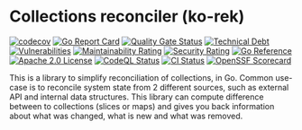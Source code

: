 # Collections reconciler (ko-rek)

[![codecov](https://codecov.io/gh/rkosegi/go-korek/graph/badge.svg?token=BG1D2QKXRE)](https://codecov.io/gh/rkosegi/go-korek)
[![Go Report Card](https://goreportcard.com/badge/github.com/rkosegi/go-korek)](https://goreportcard.com/report/github.com/rkosegi/go-korek)
[![Quality Gate Status](https://sonarcloud.io/api/project_badges/measure?project=rkosegi_go-korek&metric=alert_status)](https://sonarcloud.io/summary/new_code?id=rkosegi_go-korek)
[![Technical Debt](https://sonarcloud.io/api/project_badges/measure?project=rkosegi_go-korek&metric=sqale_index)](https://sonarcloud.io/summary/new_code?id=rkosegi_go-korek)
[![Vulnerabilities](https://sonarcloud.io/api/project_badges/measure?project=rkosegi_go-korek&metric=vulnerabilities)](https://sonarcloud.io/summary/new_code?id=rkosegi_go-korek)
[![Maintainability Rating](https://sonarcloud.io/api/project_badges/measure?project=rkosegi_go-korek&metric=sqale_rating)](https://sonarcloud.io/summary/new_code?id=rkosegi_go-korek)
[![Security Rating](https://sonarcloud.io/api/project_badges/measure?project=rkosegi_go-korek&metric=security_rating)](https://sonarcloud.io/summary/new_code?id=rkosegi_go-korek)
[![Go Reference](https://pkg.go.dev/badge/github.com/rkosegi/go-korek.svg)](https://pkg.go.dev/github.com/rkosegi/go-korek)
[![Apache 2.0 License](https://badgen.net/static/license/Apache2.0/blue)](https://github.com/rkosegi/go-korek/blob/main/LICENSE)
[![CodeQL Status](https://github.com/rkosegi/go-korek/actions/workflows/codeql.yaml/badge.svg)](https://github.com/rkosegi/go-korek/security/code-scanning)
[![CI Status](https://github.com/rkosegi/go-korek/actions/workflows/ci.yaml/badge.svg)](https://github.com/rkosegi/go-korek/actions/workflows/ci.yaml)
[![OpenSSF Scorecard](https://api.scorecard.dev/projects/github.com/rkosegi/go-korek/badge)](https://scorecard.dev/viewer/?uri=github.com/rkosegi/go-korek)


This is a library to simplify reconciliation of collections, in Go.
Common use-case is to reconcile system state from 2 different sources, such as external API and internal data structures.
This library can compute difference between to collections (slices or maps) and gives you back information about what was changed,
what is new and what was removed.
